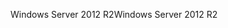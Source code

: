 <span data-ttu-id="e4d8f-101">Windows Server 2012 R2</span><span class="sxs-lookup"><span data-stu-id="e4d8f-101">Windows Server 2012 R2</span></span>